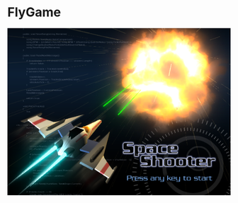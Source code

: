# FlyGame
[![flygame](https://raw.githubusercontent.com/JulseJiang/FlyGame/master/images/Start.png)](http://ozjob9w4u.bkt.clouddn.com/spaceShooter.mp4)
